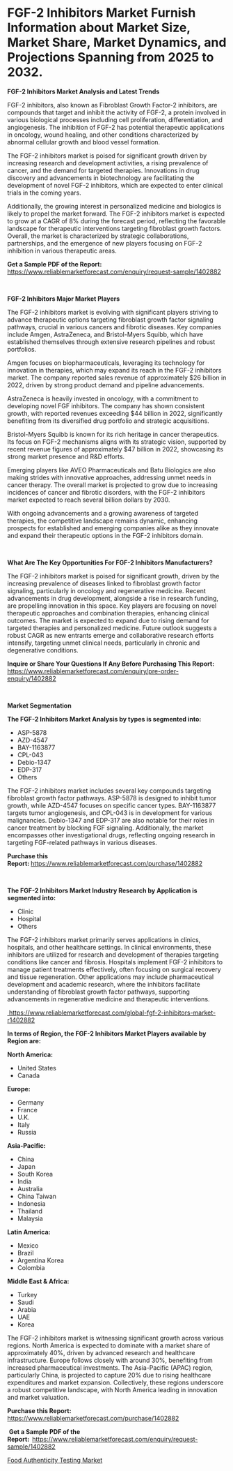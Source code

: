 <p><h1>FGF-2 Inhibitors Market Furnish Information about Market Size, Market Share, Market Dynamics, and Projections Spanning from 2025 to 2032.</h1></p><p><strong>FGF-2 Inhibitors Market Analysis and Latest Trends</strong></p>
<p><p>FGF-2 inhibitors, also known as Fibroblast Growth Factor-2 inhibitors, are compounds that target and inhibit the activity of FGF-2, a protein involved in various biological processes including cell proliferation, differentiation, and angiogenesis. The inhibition of FGF-2 has potential therapeutic applications in oncology, wound healing, and other conditions characterized by abnormal cellular growth and blood vessel formation. </p><p>The FGF-2 inhibitors market is poised for significant growth driven by increasing research and development activities, a rising prevalence of cancer, and the demand for targeted therapies. Innovations in drug discovery and advancements in biotechnology are facilitating the development of novel FGF-2 inhibitors, which are expected to enter clinical trials in the coming years. </p><p>Additionally, the growing interest in personalized medicine and biologics is likely to propel the market forward. The FGF-2 inhibitors market is expected to grow at a CAGR of 8% during the forecast period, reflecting the favorable landscape for therapeutic interventions targeting fibroblast growth factors. Overall, the market is characterized by strategic collaborations, partnerships, and the emergence of new players focusing on FGF-2 inhibition in various therapeutic areas.</p></p>
<p><strong>Get a Sample PDF of the Report:&nbsp;</strong> <a href="https://www.reliablemarketforecast.com/enquiry/request-sample/1402882?utm_campaign=3182&utm_medium=2&utm_source=Github&utm_content=ia&utm_term=28032025&utm_id=fgf-2-inhibitors">https://www.reliablemarketforecast.com/enquiry/request-sample/1402882</a></p>
<p>&nbsp;</p>
<p><strong>FGF-2 Inhibitors Major Market Players</strong></p>
<p><p>The FGF-2 inhibitors market is evolving with significant players striving to advance therapeutic options targeting fibroblast growth factor signaling pathways, crucial in various cancers and fibrotic diseases. Key companies include Amgen, AstraZeneca, and Bristol-Myers Squibb, which have established themselves through extensive research pipelines and robust portfolios.</p><p>Amgen focuses on biopharmaceuticals, leveraging its technology for innovation in therapies, which may expand its reach in the FGF-2 inhibitors market. The company reported sales revenue of approximately $26 billion in 2022, driven by strong product demand and pipeline advancements.</p><p>AstraZeneca is heavily invested in oncology, with a commitment to developing novel FGF inhibitors. The company has shown consistent growth, with reported revenues exceeding $44 billion in 2022, significantly benefiting from its diversified drug portfolio and strategic acquisitions.</p><p>Bristol-Myers Squibb is known for its rich heritage in cancer therapeutics. Its focus on FGF-2 mechanisms aligns with its strategic vision, supported by recent revenue figures of approximately $47 billion in 2022, showcasing its strong market presence and R&D efforts.</p><p>Emerging players like AVEO Pharmaceuticals and Batu Biologics are also making strides with innovative approaches, addressing unmet needs in cancer therapy. The overall market is projected to grow due to increasing incidences of cancer and fibrotic disorders, with the FGF-2 inhibitors market expected to reach several billion dollars by 2030.</p><p>With ongoing advancements and a growing awareness of targeted therapies, the competitive landscape remains dynamic, enhancing prospects for established and emerging companies alike as they innovate and expand their therapeutic options in the FGF-2 inhibitors domain.</p></p>
<p>&nbsp;</p>
<p><strong>What Are The Key Opportunities For FGF-2 Inhibitors Manufacturers?</strong></p>
<p><p>The FGF-2 inhibitors market is poised for significant growth, driven by the increasing prevalence of diseases linked to fibroblast growth factor signaling, particularly in oncology and regenerative medicine. Recent advancements in drug development, alongside a rise in research funding, are propelling innovation in this space. Key players are focusing on novel therapeutic approaches and combination therapies, enhancing clinical outcomes. The market is expected to expand due to rising demand for targeted therapies and personalized medicine. Future outlook suggests a robust CAGR as new entrants emerge and collaborative research efforts intensify, targeting unmet clinical needs, particularly in chronic and degenerative conditions.</p></p>
<p><strong>Inquire or Share Your Questions If Any Before Purchasing This Report:</strong> <a href="https://www.reliablemarketforecast.com/enquiry/pre-order-enquiry/1402882?utm_campaign=3182&utm_medium=2&utm_source=Github&utm_content=ia&utm_term=28032025&utm_id=fgf-2-inhibitors">https://www.reliablemarketforecast.com/enquiry/pre-order-enquiry/1402882</a></p>
<p>&nbsp;</p>
<p><strong>Market Segmentation</strong></p>
<p><strong>The FGF-2 Inhibitors Market Analysis by types is segmented into:</strong></p>
<p><ul><li>ASP-5878</li><li>AZD-4547</li><li>BAY-1163877</li><li>CPL-043</li><li>Debio-1347</li><li>EDP-317</li><li>Others</li></ul></p>
<p><p>The FGF-2 inhibitors market includes several key compounds targeting fibroblast growth factor pathways. ASP-5878 is designed to inhibit tumor growth, while AZD-4547 focuses on specific cancer types. BAY-1163877 targets tumor angiogenesis, and CPL-043 is in development for various malignancies. Debio-1347 and EDP-317 are also notable for their roles in cancer treatment by blocking FGF signaling. Additionally, the market encompasses other investigational drugs, reflecting ongoing research in targeting FGF-related pathways in various diseases.</p></p>
<p><strong>Purchase this Report:&nbsp;</strong><a href="https://www.reliablemarketforecast.com/purchase/1402882?utm_campaign=3182&utm_medium=2&utm_source=Github&utm_content=ia&utm_term=28032025&utm_id=fgf-2-inhibitors">https://www.reliablemarketforecast.com/purchase/1402882</a></p>
<p>&nbsp;</p>
<p><strong>The FGF-2 Inhibitors Market Industry Research by Application is segmented into:</strong></p>
<p><ul><li>Clinic</li><li>Hospital</li><li>Others</li></ul></p>
<p><p>The FGF-2 inhibitors market primarily serves applications in clinics, hospitals, and other healthcare settings. In clinical environments, these inhibitors are utilized for research and development of therapies targeting conditions like cancer and fibrosis. Hospitals implement FGF-2 inhibitors to manage patient treatments effectively, often focusing on surgical recovery and tissue regeneration. Other applications may include pharmaceutical development and academic research, where the inhibitors facilitate understanding of fibroblast growth factor pathways, supporting advancements in regenerative medicine and therapeutic interventions.</p></p>
<p><a href="https://www.reliablemarketforecast.com/global-fgf-2-inhibitors-market-r1402882?utm_campaign=3182&utm_medium=2&utm_source=Github&utm_content=ia&utm_term=28032025&utm_id=fgf-2-inhibitors">&nbsp;https://www.reliablemarketforecast.com/global-fgf-2-inhibitors-market-r1402882</a></p>
<p><strong>In terms of Region, the FGF-2 Inhibitors Market Players available by Region are:</strong></p>
<p>
    <p> <strong> North America: </strong>
        <ul>
            <li>United States</li>
            <li>Canada</li>
        </ul>
        </p> 
    <p> <strong> Europe: </strong>
        <ul>
            <li>Germany</li>
            <li>France</li>
            <li>U.K.</li>
            <li>Italy</li>
            <li>Russia</li>
        </ul>
        </p> 
    <p> <strong> Asia-Pacific: </strong>
        <ul>
            <li>China</li>
            <li>Japan</li>
            <li>South Korea</li>
            <li>India</li>
            <li>Australia</li>
            <li>China Taiwan</li>
            <li>Indonesia</li>
            <li>Thailand</li>
            <li>Malaysia</li>
        </ul>
        </p> 
    <p> <strong> Latin America: </strong>
        <ul>
            <li>Mexico</li>
            <li>Brazil</li>
            <li>Argentina Korea</li>
            <li>Colombia</li>
        </ul>
        </p> 
    <p> <strong> Middle East & Africa: </strong>
        <ul>
            <li>Turkey</li>
            <li>Saudi</li>
            <li>Arabia</li>
            <li>UAE</li>
            <li>Korea</li>
        </ul>
    </p>
    </p>
<p><p>The FGF-2 inhibitors market is witnessing significant growth across various regions. North America is expected to dominate with a market share of approximately 40%, driven by advanced research and healthcare infrastructure. Europe follows closely with around 30%, benefiting from increased pharmaceutical investments. The Asia-Pacific (APAC) region, particularly China, is projected to capture 20% due to rising healthcare expenditures and market expansion. Collectively, these regions underscore a robust competitive landscape, with North America leading in innovation and market valuation.</p></p>
<p><strong>Purchase this Report: </strong><a href="https://www.reliablemarketforecast.com/purchase/1402882?utm_campaign=3182&utm_medium=2&utm_source=Github&utm_content=ia&utm_term=28032025&utm_id=fgf-2-inhibitors">https://www.reliablemarketforecast.com/purchase/1402882</a></p>
<p>&nbsp;<strong>Get a Sample PDF of the Report:&nbsp;&nbsp;</strong><a href="https://www.reliablemarketforecast.com/enquiry/request-sample/1402882?utm_campaign=3182&utm_medium=2&utm_source=Github&utm_content=ia&utm_term=28032025&utm_id=fgf-2-inhibitors">https://www.reliablemarketforecast.com/enquiry/request-sample/1402882</a></p>
<p><strong></strong></p>
<p><p><a href="https://github.com/shrebasokib/Market-Research-Report-List-1/blob/main/food-authenticity-testing-market.md?utm_campaign=3182&utm_medium=2&utm_source=Github&utm_content=ia&utm_term=28032025&utm_id=fgf-2-inhibitors">Food Authenticity Testing Market</a></p></p>